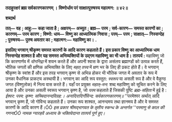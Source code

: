 **तदाहुरक्षरं ब्रह्म सर्वकारणकारणम् ।** **विष्णोर्धाम परं साक्षात्पुरुषस्य महात्मन: ॥ ४२॥** 

**शब्दार्थ** 

**तत्—** **वह** **; आहु:—** **कहा जाता है** **; अक्षरम्—** **अच्युत** **; ब्रह्म—** **परम** **; सर्व-कारण—** **समस्त कारणों का** **; कारणम्—** **परम कारण** **;** **विष्णो: धाम—** **विष्णु का आध्यात्मिक निवास** **; परम्—** **परम** **; साक्षात्—** **निस्सन्देह** **; पुरुषस्य—** **पुरुष अवतार का** **; महात्मन:—** **महाविष्णु का।** **.** 

**इसलिए भगवान् श्रीकृष्ण समस्त कारणों के आदि कारण कहलाते हैं। इस प्रकार विष्णु** **का आध्यात्मिक धाम निस्सन्देह शाश्वत है और यह समस्त अभिव्यक्तियों के उद्गम महाविष्णु** **का भी धाम है।** **तात्पर्य :** महाविष्णु जो कि कारणार्णव में *योगनिद्रा* में शयन करते हैं और अपनी श्वास के द्वारा असंलय ब्रह्माण्डों को उत्पन्न करते हैं, भौतिक जगतों की क्षणिक अभिव्यक्ति के लिए *महत् तत्त्व* में क्षण भर के लिए ही प्रकट होते हैं। वे भगवान् श्रीकृष्ण के स्वांश हैं और इस तरह भगवान् कृष्ण से अभिन्न होकर भी भौतिक जगत में अवतार के रूप में उनका वैधानिक प्राकट्य अस्थायी है। भगवान् का आदि रूप वस्तुत: *स्वरूप* या असली रूप है और वे वैकुण्ठ जगत (विष्णुलोक) में नित्य वास करते हैं। यहाँ पर प्रयुक्त *महात्-मन:* शब्द महाविष्णु को सूचित करने के लिए आया है और उनका असली स्वरूप भगवान् कृष्ण है, जो *परम* कहलाते हैं जिसकी पुष्टि *ब्रह्म-संहिता* में हुई है : *ईश्वर: परम: कृष्ण: सच्चिदानन्दविग्रह:।* *अनादिरादिर्गोविन्द: सर्वकारणकारणम्॥* ''परमेश्वर अर्थात् आदि भगवान् कृष्ण हैं, जो गोविन्द कहलाते हैं। उनका रूप शाश्वत, आनन्दमय तथा ज्ञानमय है और वे समस्त कारणों के आदि कारण हैं।ÓÓ *इस प्रकार श्रीमद्भागवत के तृतीय स्कन्ध के अन्तर्गत ''परमाणु से काल की गणनाÓÓ नामक* *ग्यारहवें अध्याय के भक्तिवेदान्त तात्पर्य पूर्ण हुए।* 